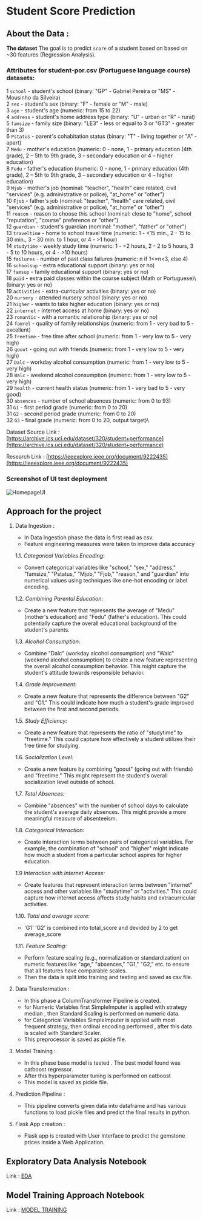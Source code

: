 # Student Score Prediction 

## About the Data :

**The dataset** The goal is to predict `score` of a student based on based on ~30 features (Regression Analysis).

### Attributes for student-por.csv (Portuguese language course) datasets:
1 `school` - student's school (binary: "GP" - Gabriel Pereira or "MS" - Mousinho da Silveira)\
2 `sex` - student's sex (binary: "F" - female or "M" - male)\
3 `age` - student's age (numeric: from 15 to 22)\
4 `address` - student's home address type (binary: "U" - urban or "R" - rural)\
5 `famsize` - family size (binary: "LE3" - less or equal to 3 or "GT3" - greater than 3)\
6 `Pstatus` - parent's cohabitation status (binary: "T" - living together or "A" - apart)\
7 `Medu` - mother's education (numeric: 0 - none,  1 - primary education (4th grade)\, 2 – 5th to 9th grade, 3 – secondary education or 4 – higher education)\
8 `Fedu` - father's education (numeric: 0 - none,  1 - primary education (4th grade)\, 2 – 5th to 9th grade, 3 – secondary education or 4 – higher education)\
9 `Mjob` - mother's job (nominal: "teacher", "health" care related, civil "services" (e.g. administrative or police)\, "at_home" or "other")\
10 `Fjob` - father's job (nominal: "teacher", "health" care related, civil "services" (e.g. administrative or police)\, "at_home" or "other")\
11 `reason` - reason to choose this school (nominal: close to "home", school "reputation", "course" preference or "other")\
12 `guardian` - student's guardian (nominal: "mother", "father" or "other")\
13 `traveltime` - home to school travel time (numeric: 1 - <15 min., 2 - 15 to 30 min., 3 - 30 min. to 1 hour, or 4 - >1 hour)\
14 `studytime` - weekly study time (numeric: 1 - <2 hours, 2 - 2 to 5 hours, 3 - 5 to 10 hours, or 4 - >10 hours)\
15 `failures` - number of past class failures (numeric: n if 1<=n<3, else 4)\
16 `schoolsup` - extra educational support (binary: yes or no)\
17 `famsup` - family educational support (binary: yes or no)\
18 `paid` - extra paid classes within the course subject (Math or Portuguese)\ (binary: yes or no)\
19 `activities` - extra-curricular activities (binary: yes or no)\
20 `nursery` - attended nursery school (binary: yes or no)\
21 `higher` - wants to take higher education (binary: yes or no)\
22 `internet` - Internet access at home (binary: yes or no)\
23 `romantic` - with a romantic relationship (binary: yes or no)\
24 `famrel` - quality of family relationships (numeric: from 1 - very bad to 5 - excellent)\
25 `freetime` - free time after school (numeric: from 1 - very low to 5 - very high)\
26 `goout` - going out with friends (numeric: from 1 - very low to 5 - very high)\
27 `Dalc` - workday alcohol consumption (numeric: from 1 - very low to 5 - very high)\
28 `Walc` - weekend alcohol consumption (numeric: from 1 - very low to 5 - very high)\
29 `health` - current health status (numeric: from 1 - very bad to 5 - very good)\
30 `absences` - number of school absences (numeric: from 0 to 93)\
31 `G1` - first period grade (numeric: from 0 to 20)\
31 `G2` - second period grade (numeric: from 0 to 20)\
32 `G3` - final grade (numeric: from 0 to 20, output target)\

Dataset Source Link :
[https://archive.ics.uci.edu/dataset/320/student+performance](https://archive.ics.uci.edu/dataset/320/student+performance)

Research Link :
[https://ieeexplore.ieee.org/document/9222435](https://ieeexplore.ieee.org/document/9222435)

### Screenshot of UI test deployment 

![HomepageUI](./screenshots/home.png)

## Approach for the project 

1. Data Ingestion : 
    * In Data Ingestion phase the data is first read as csv. 
    * Feature engineering measures were taken to improve data accuracy

   1.1. *Categorical Variables Encoding:*
   - Convert categorical variables like "school," "sex," "address," "famsize," "Pstatus," "Mjob," "Fjob," "reason," and "guardian" into       numerical values using techniques like one-hot encoding or label encoding.

   1.2. *Combining Parental Education:*
   - Create a new feature that represents the average of "Medu" (mother's education) and "Fedu" (father's education). This could potentially capture the overall educational background of the student's parents.

   1.3. *Alcohol Consumption:*
   - Combine "Dalc" (workday alcohol consumption) and "Walc" (weekend alcohol consumption) to create a new feature representing the overall alcohol consumption behavior. This might capture the student's attitude towards responsible behavior.

   1.4. *Grade Improvement:*
   - Create a new feature that represents the difference between "G2" and "G1." This could indicate how much a student's grade improved between the first and second periods.

   1.5. *Study Efficiency:*
   - Create a new feature that represents the ratio of "studytime" to "freetime." This could capture how effectively a student utilizes their free time for studying.

   1.6. *Socialization Level:*
   - Create a new feature by combining "goout" (going out with friends) and "freetime." This might represent the student's overall socialization level outside of school.

   1.7. *Total Absences:*
   - Combine "absences" with the number of school days to calculate the student's average daily absences. This might provide a more meaningful measure of absenteeism.

   1.8. *Categorical Interaction:*
   - Create interaction terms between pairs of categorical variables. For example, the combination of "school" and "higher" might indicate how much a student from a particular school aspires for higher education.

   1.9  *Interaction with Internet Access:*
    - Create features that represent interaction terms between "internet" access and other variables like "studytime" or "activities." This could capture how internet access affects study habits and extracurricular activities.
    
   1.10. *Total and average score:*
    - 'G1' 'G2' is combined into total_score and devided by 2 to get average_score
    
   1.11.  *Feature Scaling:*
    - Perform feature scaling (e.g., normalization or standardization) on numeric features like "age," "absences," "G1," "G2," etc. to ensure that all features have comparable scales.
    * Then the data is split into training and testing and saved as csv file.

1. Data Transformation : 
    * In this phase a ColumnTransformer Pipeline is created.
    * for Numeric Variables first SimpleImputer is applied with strategy median , then Standard Scaling is performed on numeric data.
    * for Categorical Variables SimpleImputer is applied with most frequent strategy, then ordinal encoding performed , after this data is scaled with Standard Scaler.
    * This preprocessor is saved as pickle file.

2. Model Training : 
    * In this phase base model is tested . The best model found was catboost regressor.
    * After this hyperparameter tuning is performed on catboost 
    * This model is saved as pickle file.

3. Prediction Pipeline : 
    * This pipeline converts given data into dataframe and has various functions to load pickle files and predict the final results in python.

4. Flask App creation : 
    * Flask app is created with User Interface to predict the gemstone prices inside a Web Application.

## Exploratory Data Analysis Notebook

Link : [EDA](<notebook/1. EDA STUDENT PERFORMANCE .ipynb>)

## Model Training Approach Notebook

Link : [MODEL TRAINING](<notebook/2. MODEL TRAINING.ipynb>)


